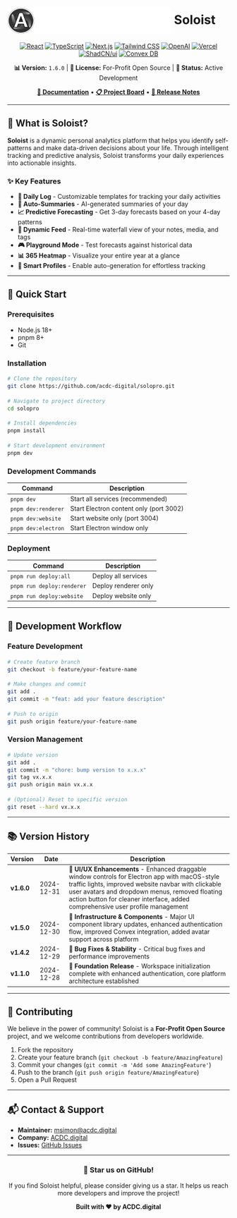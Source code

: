 # <img src="public/logo-ACDC.svg" alt="ACDC Logo" height="60" align="center"/> Soloist

<div align="center">

[![React](https://img.shields.io/badge/React-%2320232A.svg?style=for-the-badge&logo=react&logoColor=%2361DAFB)](https://reactjs.org/)
[![TypeScript](https://img.shields.io/badge/TypeScript-%233178C6.svg?style=for-the-badge&logo=typescript&logoColor=white)](https://www.typescriptlang.org/)
[![Next.js](https://img.shields.io/badge/Next.js-%23000000.svg?style=for-the-badge&logo=nextdotjs&logoColor=white)](https://nextjs.org/)
[![Tailwind CSS](https://img.shields.io/badge/Tailwind_CSS-%2306B6D4.svg?style=for-the-badge&logo=tailwindcss&logoColor=white)](https://tailwindcss.com/)
[![OpenAI](https://img.shields.io/badge/OpenAI-%23000000.svg?style=for-the-badge&logo=OpenAI&logoColor=white)](https://www.openai.com/)
[![Vercel](https://img.shields.io/badge/Vercel-%23000000.svg?style=for-the-badge&logo=Vercel&logoColor=white)](https://vercel.com/)
[![ShadCN/ui](https://img.shields.io/badge/shadcn/ui-%2327272A.svg?style=for-the-badge&logoColor=white)](https://ui.shadcn.com/)
[![Convex DB](https://img.shields.io/badge/Convex_DB-%23450AFF.svg?style=for-the-badge&logo=convex&logoColor=white)](https://convex.dev/)

**📊 Version:** `1.6.0` | **📝 License:** For-Profit Open Source | **🚀 Status:** Active Development

[**📖 Documentation**](https://github.com/acdc-digital/solopro/wiki) • [**📋 Project Board**](https://github.com/users/acdc-digital/projects/10) • [**🔖 Release Notes**](https://github.com/acdc-digital/solopro/releases)

</div>

---

## 🎯 What is Soloist?

**Soloist** is a dynamic personal analytics platform that helps you identify self-patterns and make data-driven decisions about your life. Through intelligent tracking and predictive analysis, Soloist transforms your daily experiences into actionable insights.

### ✨ Key Features

- **📝 Daily Log** - Customizable templates for tracking your daily activities
- **🤖 Auto-Summaries** - AI-generated summaries of your day
- **📈 Predictive Forecasting** - Get 3-day forecasts based on your 4-day patterns
- **📱 Dynamic Feed** - Real-time waterfall view of your notes, media, and tags
- **🎮 Playground Mode** - Test forecasts against historical data
- **📊 365 Heatmap** - Visualize your entire year at a glance
- **👤 Smart Profiles** - Enable auto-generation for effortless tracking

---

## 🚀 Quick Start

### Prerequisites

- Node.js 18+
- pnpm 8+
- Git

### Installation

```bash
# Clone the repository
git clone https://github.com/acdc-digital/solopro.git

# Navigate to project directory
cd solopro

# Install dependencies
pnpm install

# Start development environment
pnpm dev
```

### Development Commands

| Command | Description |
|---------|-------------|
| `pnpm dev` | Start all services (recommended) |
| `pnpm dev:renderer` | Start Electron content only (port 3002) |
| `pnpm dev:website` | Start website only (port 3004) |
| `pnpm dev:electron` | Start Electron window only |

### Deployment

| Command | Description |
|---------|-------------|
| `pnpm run deploy:all` | Deploy all services |
| `pnpm run deploy:renderer` | Deploy renderer only |
| `pnpm run deploy:website` | Deploy website only |

---

## 🔧 Development Workflow

### Feature Development

```bash
# Create feature branch
git checkout -b feature/your-feature-name

# Make changes and commit
git add .
git commit -m "feat: add your feature description"

# Push to origin
git push origin feature/your-feature-name
```

### Version Management

```bash
# Update version
git add .
git commit -m "chore: bump version to x.x.x"
git tag vx.x.x
git push origin main vx.x.x

# (Optional) Reset to specific version
git reset --hard vx.x.x
```

---

## 📚 Version History

| Version | Date | Description |
|---------|------|-------------|
| **v1.6.0** | 2024-12-31 | 🎨 **UI/UX Enhancements** - Enhanced draggable window controls for Electron app with macOS-style traffic lights, improved website navbar with clickable user avatars and dropdown menus, removed floating action button for cleaner interface, added comprehensive user profile management |
| **v1.5.0** | 2024-12-30 | 🔧 **Infrastructure & Components** - Major UI component library updates, enhanced authentication flow, improved Convex integration, added avatar support across platform |
| **v1.4.2** | 2024-12-29 | 🐛 **Bug Fixes & Stability** - Critical bug fixes and performance improvements |
| **v1.1.0** | 2024-12-28 | 🚀 **Foundation Release** - Workspace initialization complete with enhanced authentication, core platform architecture established |

---

## 🤝 Contributing

We believe in the power of community! Soloist is a **For-Profit Open Source** project, and we welcome contributions from developers worldwide.

1. Fork the repository
2. Create your feature branch (`git checkout -b feature/AmazingFeature`)
3. Commit your changes (`git commit -m 'Add some AmazingFeature'`)
4. Push to the branch (`git push origin feature/AmazingFeature`)
5. Open a Pull Request

---

## 📬 Contact & Support

- **Maintainer:** msimon@acdc.digital
- **Company:** [ACDC.digital](https://acdc.digital)
- **Issues:** [GitHub Issues](https://github.com/acdc-digital/solopro/issues)

---

<div align="center">

### 🌟 Star us on GitHub!

If you find Soloist helpful, please consider giving us a star. It helps us reach more developers and improve the project!

**Built with ❤️ by ACDC.digital**

</div>